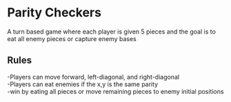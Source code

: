 # Parity Checkers
A turn based game where each player is given 5 pieces and the goal is to eat all enemy pieces or capture enemy bases

## Rules<br>
-Players can move forward, left-diagonal, and right-diagonal<br>
-Players can eat enemies if the x,y is the same parity<br>
-win by eating all pieces or move remaining pieces to enemy initial positions<br>
